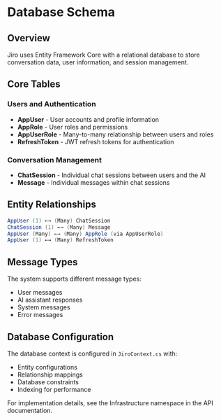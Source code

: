 # Database Schema

## Overview

Jiro uses Entity Framework Core with a relational database to store conversation data, user information, and session management.

## Core Tables

### Users and Authentication

- **AppUser** - User accounts and profile information
- **AppRole** - User roles and permissions
- **AppUserRole** - Many-to-many relationship between users and roles
- **RefreshToken** - JWT refresh tokens for authentication

### Conversation Management

- **ChatSession** - Individual chat sessions between users and the AI
- **Message** - Individual messages within chat sessions

## Entity Relationships

```cs
AppUser (1) ←→ (Many) ChatSession
ChatSession (1) ←→ (Many) Message
AppUser (Many) ←→ (Many) AppRole (via AppUserRole)
AppUser (1) ←→ (Many) RefreshToken
```

## Message Types

The system supports different message types:

- User messages
- AI assistant responses  
- System messages
- Error messages

## Database Configuration

The database context is configured in `JiroContext.cs` with:

- Entity configurations
- Relationship mappings
- Database constraints
- Indexing for performance

For implementation details, see the Infrastructure namespace in the API documentation.
